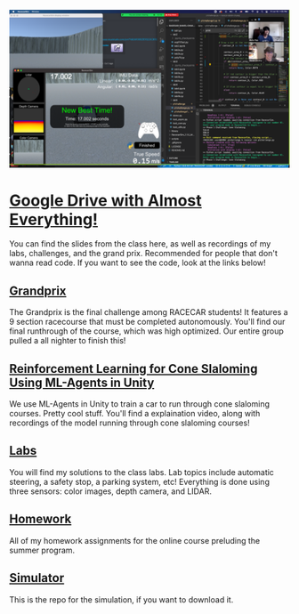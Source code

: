 ![Success](Success!.png)

# [Google Drive with Almost Everything!](https://drive.google.com/drive/u/0/folders/19EqHENWmc_HzhLevJrh-G9NcLYufyXsz)
You can find the slides from the class here, as well as recordings of my labs, challenges, and the grand prix. Recommended for people that don't wanna read code.
If you want to see the code, look at the links below!

## [Grandprix](https://github.com/MITLLRacecar/racecar-gp3-hot-rods)
The Grandprix is the final challenge among RACECAR students! It features a 9 section racecourse that must be completed autonomously. You'll find our final runthrough
of the course, which was high optimized. Our entire group pulled a all nighter to finish this!

## [Reinforcement Learning for Cone Slaloming Using ML-Agents in Unity](https://github.com/daniel-chuang/Racecar-ML)
We use ML-Agents in Unity to train a car to run through cone slaloming courses. Pretty cool stuff. You'll find a explaination video, along with recordings of the
model running through cone slaloming courses!

## [Labs](https://github.com/MITLLRacecar/racecar-daniel-chuang)
You will find my solutions to the class labs. Lab topics include automatic steering, a safety stop, a parking system, etc! Everything is done using three sensors:
color images, depth camera, and LIDAR.

## [Homework](https://github.com/daniel-chuang/beaverworks)
All of my homework assignments for the online course preluding the summer program.

## [Simulator](https://github.com/MITLLRacecar/Simulation)
This is the repo for the simulation, if you want to download it.
